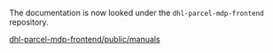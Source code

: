 The documentation is now looked under the `dhl-parcel-mdp-frontend` repository.

[dhl-parcel-mdp-frontend/public/manuals](https://github.com/dhlparcel/dhl-parcel-mdp-frontend/tree/main/public/manuals)